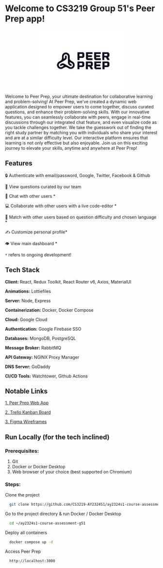 # Welcome to CS3219 Group 51's Peer Prep app!

<p align="center">
<img src="./images/Peer Prep Logo.png" align="center" height=auto width="300">
</p>

Welcome to Peer Prep, your ultimate destination for collaborative learning and problem-solving! At Peer Prep, we've created a dynamic web application designed to empower users to come together, discuss curated questions, and enhance their problem-solving skills. With our innovative features, you can seamlessly collaborate with peers, engage in real-time discussions through our integrated chat feature, and even visualize code as you tackle challenges together. We take the guesswork out of finding the right study partner by matching you with individuals who share your interest and are at a similar difficulty level. Our interactive platform ensures that learning is not only effective but also enjoyable. Join us on this exciting journey to elevate your skills, anytime and anywhere at Peer Prep!

## Features

🔒 Authenticate with email/password, Google, Twitter, Facebook & Github

👀 View questions curated by our team

💬 Chat with other users \*

💻 Collaborate with other users with a live code-editor \*

🔗 Match with other users based on question difficulty and chosen language \*

✍️ Customize personal profile\*

👁️ View main dashboard \*

`*` refers to ongoing development!

## Tech Stack

**Client:** React, Redux Toolkit, React Router v6, Axios, MaterialUI

**Animations:** Lottiefiles

**Server:** Node, Express

**Containerization:** Docker, Docker Compose

**Cloud:** Google Cloud

**Authentication:** Google Firebase SSO

**Databases:** MongoDB, PostgreSQL

**Message Broker:** RabbitMQ

**API Gateway:** NGINX Proxy Manager

**DNS Server:** GoDaddy

**CI/CD Tools:** Watchtower, Github Actions

## Notable Links

[1. Peer Prep Web App](https://app.peerprepgroup51sem1y2023.xyz)

[2. Trello Kanban Board](https://trello.com/b/Cln8WZMI/cs3219-group-51-kanban)

[3. Figma Wireframes](https://www.figma.com/file/KH7a2ZONAF1fZEdaRzTcm1/PeerPrep-Full-Wireframe?type=design&node-id=0%3A1&mode=design&t=siju64nLq9VpRDgM-1)

## Run Locally (for the tech inclined)

### Prerequisites:

1. Git
2. Docker or Docker Desktop
3. Web browser of your choice (best supported on Chromium)

### Steps:

Clone the project

```bash
  git clone https://github.com/CS3219-AY2324S1/ay2324s1-course-assessment-g51.git
```

Go to the project directory & run Docker / Docker Desktop

```bash
  cd ~/ay2324s1-course-assessment-g51
```

Deploy all containers

```bash
  docker compose up -d
```

Access Peer Prep

```bash
  http://localhost:3000
```
